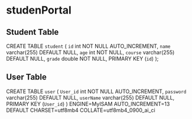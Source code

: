 # studenPortal

## Student Table

CREATE TABLE `student` (
  `id` int NOT NULL AUTO_INCREMENT,
  `name` varchar(255) DEFAULT NULL,
  `age` int NOT NULL,
  `course` varchar(255) DEFAULT NULL,
  `grade` double NOT NULL,
  PRIMARY KEY (`id`)
);



## User Table
CREATE TABLE `user` (
  `User_id` int NOT NULL AUTO_INCREMENT,
  `password` varchar(255) DEFAULT NULL,
  `userName` varchar(255) DEFAULT NULL,
  PRIMARY KEY (`User_id`)
) ENGINE=MyISAM AUTO_INCREMENT=13 DEFAULT CHARSET=utf8mb4 COLLATE=utf8mb4_0900_ai_ci